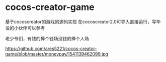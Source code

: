 # cocos-creator-game
基于cocoscreator的游戏的源码实现
在cocoscreator2.0可导入直接运行，写毕设的小伙伴可以参考

老少爷们，有钱的捧个钱场没钱的捧个人场

https://github.com/ares5221/cocos-creator-game/blob/master/moneypay/1541139462099.jpg

